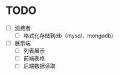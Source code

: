 # TODO

- [ ] 消费者
    - [ ] 格式化存储到db（mysql，mongodb）
    
- [ ] 展示端
    - [ ] 列表展示
    - [ ] 前端表格
    - [ ] 后端数据读取